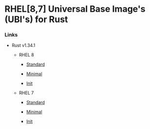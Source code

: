 # RHEL[8,7] Universal Base Image's (UBI's) for Rust

### Links

* Rust v1.34.1

  * RHEL 8
  
    * [Standard]()
    
    * [Minimal]()
    
    * [Init]()
  
  * RHEL 7
  
    * [Standard]()
    
    * [Minimal]()
    
    * [Init]()